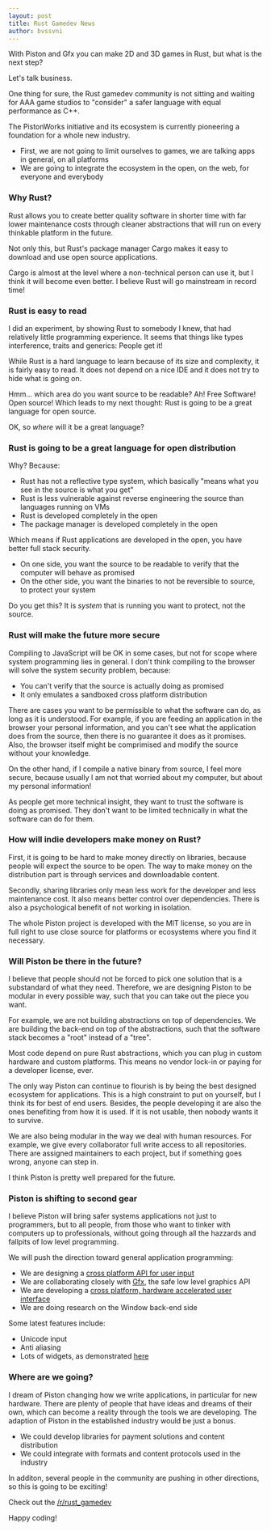 ```yaml
---
layout: post
title: Rust Gamedev News
author: bvssvni
---
```


With Piston and Gfx you can make 2D and 3D games in Rust, but what is the next step?

Let's talk business.

One thing for sure, the Rust gamedev community is not sitting and waiting
for AAA game studios to "consider" a safer language with equal performance as C++.

The PistonWorks initiative and its ecosystem is currently pioneering a foundation for a whole new industry.

* First, we are not going to limit ourselves to games, we are talking apps in general, on all platforms
* We are going to integrate the ecosystem in the open, on the web, for everyone and everybody

### Why Rust?

Rust allows you to create better quality software in shorter time
with far lower maintenance costs through cleaner abstractions
that will run on every thinkable platform in the future.

Not only this, but Rust's package manager Cargo makes it easy to download and use open source applications.

Cargo is almost at the level where a non-technical person can use it, but I think it will become even better.
I believe Rust will go mainstream in record time!

### Rust is easy to read

I did an experiment, by showing Rust to somebody I knew, that had relatively little programming experience.
It seems that things like types interference, traits and generics: People get it!

While Rust is a hard language to learn because of its size and complexity, it is fairly easy to read.
It does not depend on a nice IDE and it does not try to hide what is going on.

Hmm... which area do you want source to be readable? Ah! Free Software! Open source!
Which leads to my next thought: Rust is going to be a great language for open source.

OK, so *where* will it be a great language?

### Rust is going to be a great language for open distribution

Why? Because:

* Rust has not a reflective type system, which basically "means what you see in the source is what you get"
* Rust is less vulnerable against reverse engineering the source than languages running on VMs
* Rust is developed completely in the open
* The package manager is developed completely in the open

Which means if Rust applications are developed in the open, you have better full stack security.

* On one side, you want the source to be readable to verify that the computer will behave as promised
* On the other side, you want the binaries to not be reversible to source, to protect your system

Do you get this? It is *system* that is running you want to protect, not the source.

### Rust will make the future more secure

Compiling to JavaScript will be OK in some cases, but not for scope where system programming lies in general.
I don't think compiling to the browser will solve the system security problem, because:

* You can't verify that the source is actually doing as promised
* It only emulates a sandboxed cross platform distribution

There are cases you want to be permissible to what the software can do, as long as it is understood.
For example, if you are feeding an application in the browser your personal information,
and you can't see what the application does from the source, then there is no guarantee it does as it promises.
Also, the browser itself might be comprimised and modify the source without your knowledge.

On the other hand, if I compile a native binary from source,
I feel more secure, because usually I am not that worried about my computer, but about my personal information!

As people get more technical insight, they want to trust the software is doing as promised.
They don't want to be limited technically in what the software can do for them.

### How will indie developers make money on Rust?

First, it is going to be hard to make money directly on libraries,
because people will expect the source to be open.
The way to make money on the distribution part is through services and downloadable content.

Secondly, sharing libraries only mean less work for the developer and less maintenance cost.
It also means better control over dependencies. There is also a psychological benefit of not working in isolation.

The whole Piston project is developed with the MIT license, so you are in full right to
use close source for platforms or ecosystems where you find it necessary.

### Will Piston be there in the future?

I believe that people should not be forced to pick one solution that is a substandard of what they need.
Therefore, we are designing Piston to be modular in every possible way,
such that you can take out the piece you want.

For example, we are not building abstractions on top of dependencies.
We are building the back-end on top of the abstractions,
such that the software stack becomes a "root" instead of a "tree".

Most code depend on pure Rust abstractions, which you can plug in custom hardware and custom platforms.
This means no vendor lock-in or paying for a developer license, ever.

The only way Piston can continue to flourish is by being the best designed ecosystem for applications.
This is a high constraint to put on yourself, but I think its for best of end users.
Besides, the people developing it are also the ones benefiting from how it is used.
If it is not usable, then nobody wants it to survive.

We are also being modular in the way we deal with human resources.
For example, we give every collaborator full write access to all repositories.
There are assigned maintainers to each project, but if something goes wrong, anyone can step in.

I think Piston is pretty well prepared for the future.

### Piston is shifting to second gear

I believe Piston will bring safer systems applications not just to programmers,
but to all people, from those who want to tinker with computers up to professionals,
without going through all the hazzards and fallpits of low level programming.

We will push the direction toward general application programming:

* We are designing a [cross platform API for user input](https://github.com/pistondevelopers/input)
* We are collaborating closely with [Gfx](https://github.com/gfx-rs/gfx-rs), the safe low level graphics API
* We are developing a [cross platform, hardware accelerated user interface](https://github.com/pistondevelopers/conrod)
* We are doing research on the Window back-end side

Some latest features include:

* Unicode input
* Anti aliasing
* Lots of widgets, as demonstrated [here](http://blog.piston.rs/2014/08/30/conrod-update/)

### Where are we going?

I dream of Piston changing how we write applications, in particular for new hardware.
There are plenty of people that have ideas and dreams of their own,
which can become a reality through the tools we are developing.
The adaption of Piston in the established industry would be just a bonus.

* We could develop libraries for payment solutions and content distribution
* We could integrate with formats and content protocols used in the industry

In additon, several people in the community are pushing in other directions, so this is going to be exciting!

Check out the [/r/rust_gamedev](http://www.reddit.com/r/rust_gamedev/)

Happy coding!
